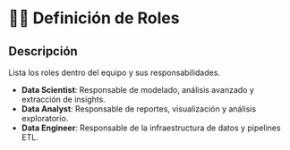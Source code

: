 # 👨‍💻 Definición de Roles
## Descripción
Lista los roles dentro del equipo y sus responsabilidades.
- **Data Scientist**: Responsable de modelado, análisis avanzado y extracción de insights.
- **Data Analyst**: Responsable de reportes, visualización y análisis exploratorio.
- **Data Engineer**: Responsable de la infraestructura de datos y pipelines ETL.
